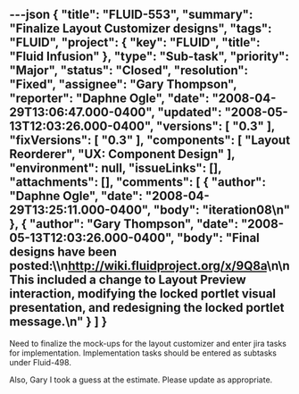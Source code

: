---json
{
  "title": "FLUID-553",
  "summary": "Finalize Layout Customizer designs",
  "tags": "FLUID",
  "project": {
    "key": "FLUID",
    "title": "Fluid Infusion"
  },
  "type": "Sub-task",
  "priority": "Major",
  "status": "Closed",
  "resolution": "Fixed",
  "assignee": "Gary Thompson",
  "reporter": "Daphne Ogle",
  "date": "2008-04-29T13:06:47.000-0400",
  "updated": "2008-05-13T12:03:26.000-0400",
  "versions": [
    "0.3"
  ],
  "fixVersions": [
    "0.3"
  ],
  "components": [
    "Layout Reorderer",
    "UX: Component Design"
  ],
  "environment": null,
  "issueLinks": [],
  "attachments": [],
  "comments": [
    {
      "author": "Daphne Ogle",
      "date": "2008-04-29T13:25:11.000-0400",
      "body": "iteration08\n"
    },
    {
      "author": "Gary Thompson",
      "date": "2008-05-13T12:03:26.000-0400",
      "body": "Final designs have been posted:\\\n<http://wiki.fluidproject.org/x/9Q8a>\n\nThis included a change to Layout Preview interaction, modifying the locked portlet visual presentation, and redesigning the locked portlet message.\n"
    }
  ]
}
---
Need to finalize the mock-ups for the layout customizer and enter jira tasks for implementation.  Implementation tasks should be entered as subtasks under Fluid-498.

Also, Gary I took a guess at the estimate.  Please update as appropriate.

        